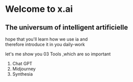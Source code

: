 <!DOCTYPE html>
<html lang ="fr">
  <head>
    <meta charset ="UTF-8">
    <title> meine Webseite</title>
      </head>
    <body>
      <h1>Welcome to x.ai</h1>
      <h2>The universum of intelligent artificielle</h2>
      <P></p>
    <p>hope that you'll  learn how we use ia and 
      <br> therefore introduce it in you daily-work </p>
  <p>let's me show you 03 Tools ,which are so important </P>
<ol>
  <li>Chat GPT</li>
  <li>Midjourney</li>
  <li> Synthesia</li>
</ol>
    </body>
</html>

